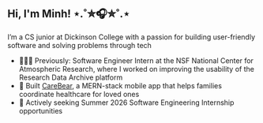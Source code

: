 ## Hi, I'm Minh! ⋆.˚✮🎧✮˚.⋆

I’m a CS junior at Dickinson College with a passion for building user-friendly software and solving problems through tech

- 👩🏻‍💻 Previously: Software Engineer Intern at the NSF National Center for Atmospheric Research, where I worked on improving the usability of the Research Data Archive platform
- 📱 Built [CareBear](https://github.com/VTMP-Carebear/carebear), a MERN-stack mobile app that helps families coordinate healthcare for loved ones
- 🌱 Actively seeking Summer 2026 Software Engineering Internship opportunities
